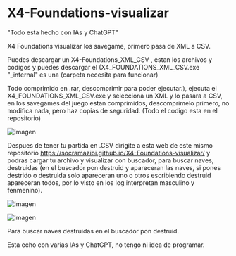 # X4-Foundations-visualizar

"Todo esta hecho con IAs y ChatGPT"

X4 Foundations visualizar los savegame, primero pasa de XML a CSV.

Puedes descargar un X4-Foundations_XML_CSV , estan los archivos y codigos y puedes descargar el (X4_FOUNDATIONS_XML_CSV.exe "_internal" es una (carpeta necesita para funcionar)

Todo comprimido en .rar, descomprimir para poder ejecutar.), ejecuta el X4_FOUNDATIONS_XML_CSV.exe y selecciona un XML y lo pasara a CSV, en los savegames del juego estan comprimidos, descomprimelo primero, no modifica nada, pero haz copias de seguridad. (Todo el codigo esta en el repositorio)

![imagen](https://github.com/user-attachments/assets/782aa275-5ed8-44e1-bded-9029851bb77c)



Despues de tener tu partida en .CSV dirigite a esta web de este mismo repositorio https://socramazibi.github.io/X4-Foundations-visualizar/ y podras cargar tu archivo y visualizar con buscador, para buscar naves, destruidas (en el buscador pon destruid y apareceran las naves, si pones destrido o destruida solo apareceran uno o otros escribiendo destruid apareceran todos, por lo visto en los log interpretan masculino y fenmenino).

![imagen](https://github.com/user-attachments/assets/59d111fc-5c1f-4bca-b142-f68850a6aec4)

![imagen](https://github.com/user-attachments/assets/a2ff9baa-6bf9-4565-991e-77240074b613)

Para buscar naves destruidas en el buscador pon destruid.


Esta echo con varias IAs y ChatGPT, no tengo ni idea de programar.

